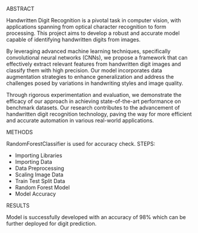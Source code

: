  ABSTRACT

Handwritten Digit Recognition is a pivotal task in computer vision, with applications spanning from optical character recognition to form processing. 
This project aims to develop a robust and accurate model capable of identifying handwritten digits from images.

By leveraging advanced machine learning techniques, specifically convolutional neural networks (CNNs), 
we propose a framework that can effectively extract relevant features from handwritten digit images and classify them with high precision. 
Our model incorporates data augmentation strategies to enhance generalization and address the challenges posed by variations in handwriting styles and image quality.

Through rigorous experimentation and evaluation, we demonstrate the efficacy of our approach in achieving state-of-the-art performance on benchmark datasets. 
Our research contributes to the advancement of handwritten digit recognition technology, paving the way for more efficient and accurate automation in various real-world applications.

METHODS

RandomForestClassifier is used for accuracy check.
 STEPS:   
 - Importing Libraries
 - Importing Data
 - Data Preprocessing
 - Scaling Image Data
 - Train Test Split Data
 - Random Forest Model
 - Model Accuracy
 
RESULTS

Model is successfully developed with an accuracy of 98% which can be further deployed for digit prediction.
